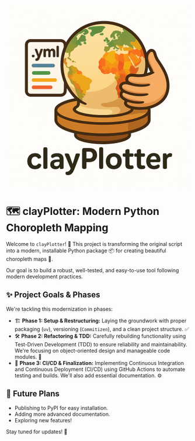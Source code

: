 ![clayPlotter Logo](clayPlotter.png)

# 🗺️ clayPlotter: Modern Python Choropleth Mapping

Welcome to `clayPlotter`! 👋 This project is transforming the original script into a modern, installable Python package 📦 for creating beautiful choropleth maps 🎨.

Our goal is to build a robust, well-tested, and easy-to-use tool following modern development practices.

## ✨ Project Goals & Phases

We're tackling this modernization in phases:

*   🏗️ **Phase 1: Setup & Restructuring:** Laying the groundwork with proper packaging (`uv`), versioning (`Commitizen`), and a clean project structure. ✅
*   🛠️ **Phase 2: Refactoring & TDD:** Carefully rebuilding functionality using Test-Driven Development (TDD) to ensure reliability and maintainability. We're focusing on object-oriented design and manageable code modules. 🧪
*   🚀 **Phase 3: CI/CD & Finalization:** Implementing Continuous Integration and Continuous Deployment (CI/CD) using GitHub Actions to automate testing and builds. We'll also add essential documentation. ⚙️

## 🔮 Future Plans

*   Publishing to PyPI for easy installation.
*   Adding more advanced documentation.
*   Exploring new features!

Stay tuned for updates! 🎉